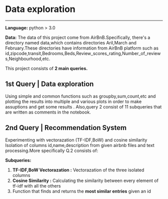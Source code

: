 # Data exploration
---
__Language:__ python > 3.0

__Data:__ The data of this project come from AirBnB.Specifically, there's a directory named data,which contains directories Aril,March and February.These directories have information from AirBnB platform such as id,zipcode,transit,Bedrooms,Beds,Review_scores_rating,Number_of_reviews,Neighbourhood,etc.

This project consists of __2 main queries.__ 

## 1st Query | Data exploration

Using simple and common functions such as groupby,sum,count,etc and plotting the results into multiple and various plots in order to make assuptions and get some results .
Also,query 2 consist of 11 subqueries that are written as comments in the notebook.

## 2nd Query | Recommendation System
Experimenting with vectorazation (TF-IDF,BoW) and cosine similarity
Isolation of columns id,name,description from given airbnb files and text processing.More specifically Q.2 consists of:

__Subqueries:__
1. __TF-IDF,BoW Vectorazation :__ Vectorazation of the three isolated columns
2. __Cosine Similarity :__ Calculating the similarity between every element of tf-idf with all the others
3. Function that finds and returns the __most similar entries__ given an id
